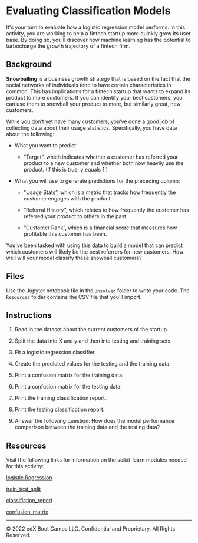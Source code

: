 # Evaluating Classification Models

It's your turn to evaluate how a logistic regression model performs. In this activity, you are working to help a fintech startup more quickly grow its user base. By doing so, you’ll discover how machine learning has the potential to turbocharge the growth trajectory of a fintech firm.

## Background

**Snowballing** is a business growth strategy that is based on the fact that the social networks of individuals tend to have certain characteristics in common. This has implications for a fintech startup that wants to expand its product to more customers. If you can identify your best customers, you can use them to snowball your product to more, but similarly great, new customers.

While you don’t yet have many customers, you’ve done a good job of collecting data about their usage statistics. Specifically, you have data about the following:

* What you want to predict:

  * “Target”, which indicates whether a customer has referred your product to a new customer and whether both now heavily use the product. (If this is true, y equals 1.)

* What you will use to generate predictions for the preceding column:

  * "Usage Stats”, which is a metric that tracks how frequently the customer engages with the product.

  * “Referral History”, which relates to how frequently the customer has referred your product to others in the past.

  * “Customer Rank”, which is a financial score that measures how profitable this customer has been.

You’ve been tasked with using this data to build a model that can predict which customers will likely be the best referrers for new customers. How well will your model classify these snowball customers?

## Files

Use the Jupyter notebook file in the `Unsolved` folder to write your code. The `Resources` folder contains the CSV file that you’ll import.

## Instructions

1. Read in the dataset about the current customers of the startup.

2. Split the data into X and y and then into testing and training sets.

3. Fit a logistic regression classifier.

4. Create the predicted values for the testing and the training data.

5. Print a confusion matrix for the training data.

6. Print a confusion matrix for the testing data.

7. Print the training classification report.

8. Print the testing classification report.

9. Answer the following question: How does the model performance comparison between the training data and the testing data?

## Resources

Visit the following links for information on the scikit-learn modules needed for this activity:

[logistic Regression](https://scikit-learn.org/stable/modules/generated/sklearn.linear_model.LogisticRegression.html)

[train_test_split](https://scikit-learn.org/stable/modules/generated/sklearn.model_selection.train_test_split.html)

[classifiction_report](https://scikit-learn.org/stable/modules/generated/sklearn.metrics.classification_report.html)

[confusion_matrix](https://scikit-learn.org/stable/modules/generated/sklearn.metrics.confusion_matrix.html)

---

© 2022 edX Boot Camps LLC. Confidential and Proprietary. All Rights Reserved.
